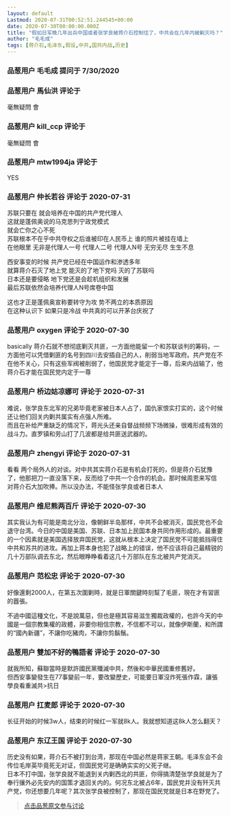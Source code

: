 ```yaml
---
layout: default
Lastmod: 2020-07-31T00:52:51.244545+00:00
date: 2020-07-30T00:00:00.000Z
title: "假如日军晚几年出兵中国或者张学良被蒋介石控制住了，中共会在几年内被剿灭吗？"
author: "毛毛成"
tags: [蒋介石,毛泽东,假设,中共,国共内战,历史]
---
```



### 品葱用户 **毛毛成** 提问于 7/30/2020
    

    
                

### 品葱用户 **馬仙洪** 评论于 
        
毫無疑問 會
        
                

### 品葱用户 **kill_ccp** 评论于 
        
毫無疑問 會
        
                

### 品葱用户 **mtw1994ja** 评论于 
        
YES
        
                

### 品葱用户 **仲长若谷** 评论于 2020-07-31
        
苏联只要在 就会培养在中国的共产党代理人  
这就是蓬佩奥说的马克思列宁政党模式  
就会亡你之心不死  
苏联根本不在乎中共夺权之后谁被印在人民币上 谁的照片被挂在墙上  
在他眼里 无非是代理人一号 代理人二号 代理人N号 无穷无尽 生生不息  
  
西安事变的时候 共产党已经在中国运作和渗透多年  
就算蒋介石灭了地上党 能灭的了地下党吗 灭的了苏联吗  
日本还是要侵略 地下党还是会趁机组织和发展  
最后苏联依然会培养代理人N号席卷中国  
  
这也才正是蓬佩奥宣称要转守为攻 势不两立的本质原因  
在这种认识下 如果只是冷战 中共真的可以开茅台庆祝了
        
                

### 品葱用户 **oxygen** 评论于 2020-07-30
        
basically 蒋介石就不想彻底剿灭共匪，一方面他能留一个和苏联谈判的筹码，一方面他可以凭借剿匪的名号到四川去安插自己的人，削弱当地军政府。共产党在不在他不关心，只有这些军阀被削弱了，他国民党才能定于一尊，后来内战输了，他蒋介石才能在国民党内定于一尊
        
                

### 品葱用户 **桥边姑凉娜可** 评论于 2020-07-31
        
难说，张学良东北军的兄弟毕竟老家被日本人占了，国仇家恨实打实的，这个时候还让他们回关内剿共属实有点强人所难。  
而且在补给严重缺乏的情况下，蒋光头还亲自督战频频下场微操，很难形成有效的战斗力。直罗镇和劳山打了几波都是给共匪送武器的。
        
                

### 品葱用户 **zhengyi** 评论于 2020-07-31
        
看看 两个局外人的对谈。对中共其实蒋介石是有机会打死的，但是蒋介石犹豫了，他那把刀一直没落下来，反而给了中共一个合作的机会。那时候周恩来写信 对蒋介石大加吹捧。所以没办法，不能怪张学良或者日本人
        
                

### 品葱用户 **维尼熊两百斤** 评论于 2020-07-30
        
其实我认为有可能是南北分治，像朝鲜半岛那样，中共不会被消灭，国民党也不会退守台湾。今日的中国是美国、苏联、日本加上民国本身共同作用形成的。最重要的一个因素就是美国选择放弃国民党，这就从根本上决定了国民党不可能抵挡得住中共和苏共的进攻。再加上蒋本身也犯了战略上的错误，他不应该将自己最精锐的几十万部队调去东北，然后眼睁睁看着这几十万部队在东北被共产党消灭。
        
                

### 品葱用户 **范松忠** 评论于 2020-07-30
        
好像還剩2000人，在第五次圍剿時，就是日軍關鍵時刻幫了毛匪，現在才有習匪的囂張。  
  
不過中國這種文化，不是說萬惡，但也是極其容易滋生獨裁政權的，也許今天的中國是一個宗教集權的政體，非要你相信宗教，不信都不可以，就像伊斯蘭，和所謂的“國內新疆”，不讓你吃豬肉，不讓你剪鬍鬚。
        
                

### 品葱用户 **雙加不好的鴨語者** 评论于 2020-07-30
        
就我所知，蘇聯當時是默許國民黨殲滅中共，然後和中華民國重修舊好。  
但西安事變發生在77事變前一年，要改變歷史，可能要日軍沒炸死張作霖，讓張學良看重滅共>抗日
        
                

### 品葱用户 **扛麦郎** 评论于 2020-07-30
        
长征开始的时候3w人，结束的时候红一军就8k人。我就想知道这8k人怎么翻天？
        
                

### 品葱用户 **东辽王国** 评论于 2020-07-30
        
历史没有如果，蒋介石不被打到台湾，那现在中国必然是蒋家王朝。毛泽东会不会传位毛岸英毕竟死无对证，但国民党可是确确实实的父死子继。  
日本不打中国，张学良就不能退到关内剿西北的共匪，你得搞清楚张学良就是为了奉行攘外必先安内的国策才退回关内的。何况东北被占6年，国民党并没有歼灭共产党，你还想要几年呢？其次张学良被控制了，那现在国民党就是日本在野党了。
        
                





> [点击品葱原文参与讨论](https://pincong.rocks/question/29146)

